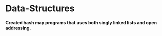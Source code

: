 # Data-Structures
#### Created hash map programs that uses both singly linked lists and open addressing.
